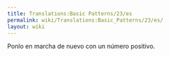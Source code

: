 ```yaml
---
title: Translations:Basic Patterns/23/es
permalink: wiki/Translations:Basic_Patterns/23/es/
layout: wiki
---
```


Ponlo en marcha de nuevo con un número positivo.
